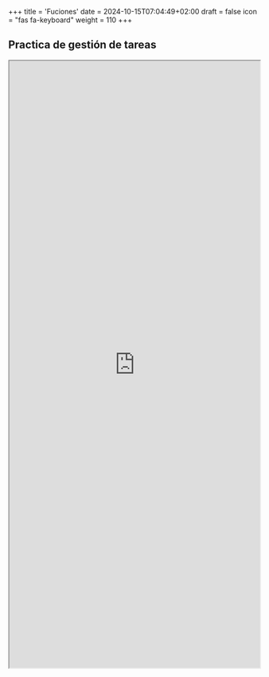 +++
title = 'Fuciones'
date = 2024-10-15T07:04:49+02:00
draft = false
icon = "fas fa-keyboard"
weight = 110
+++


## Practica de gestión de tareas
<div class="iframe-container">
<iframe src="https://es.wikieducator.org/index.php?curid=6704" width="100%" height="1221">WikiEducator </iframe>

</div>





